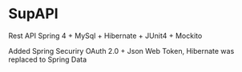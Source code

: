 # SupAPI
Rest API Spring 4 + MySql + Hibernate + JUnit4 + Mockito

Added Spring Securiry OAuth 2.0 + Json Web Token, Hibernate was replaced to Spring Data
